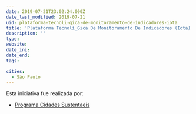 ```yaml
---
date: 2019-07-21T23:02:24.000Z
date_last_modified: 2019-07-21
uid: plataforma-tecnoli-gica-de-monitoramento-de-indicadores-iota
title: 'Plataforma Tecnolì_Gica De Monitoramento De Indicadores (Iota)'
description: ''
type: 
website: 
date_ini: 
date_end: 
tags:

cities: 
  - São Paulo
---
```


Esta iniciativa fue realizada por:

- [Programa Cidades Sustentaeis](/organizaciones/programa-cidades-sustentaeis)
